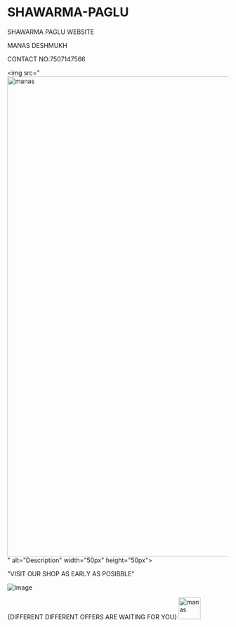 # SHAWARMA-PAGLU
SHAWARMA PAGLU WEBSITE


MANAS DESHMUKH


CONTACT NO:7507147566


<img src="<img width="786" height="1090" alt="manas" src="https://github.com/user-attachments/assets/7ae46478-9b96-4dab-90b9-d56781292b99" />
" alt="Description" width="50px" height="50px">



"VISIT OUR SHOP AS EARLY AS POSIBBLE" 


![Image](https://github.com/user-attachments/assets/fa246d5e-0b1f-4bac-8e5c-49eb18ca6098)


{DIFFERENT DIFFERENT OFFERS ARE WAITING FOR YOU}
<img src="https://github.com/user-attachments/assets/7ae46478-9b96-4dab-90b9-d56781292b99" alt="manas" width="50px" height="50px">

